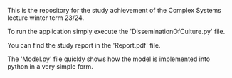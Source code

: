 This is the repository for the study achievement of the Complex Systems lecture winter term 23/24. 

To run the application simply execute the 'DisseminationOfCulture.py' file.

You can find the study report in the 'Report.pdf' file.

The 'Model.py' file quickly shows how the model is implemented into python in a very simple form.
